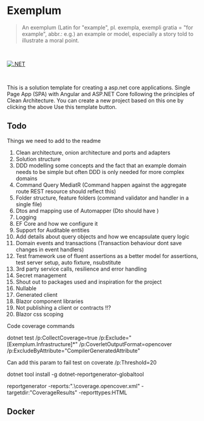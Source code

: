 # Exemplum

> An exemplum (Latin for "example", pl. exempla, exempli gratia = "for example", abbr.: e.g.) an example or model, especially a story told to illustrate a moral point.

<br/>

[![.NET](https://github.com/ForrestTech/Exemplum/actions/workflows/build.yml/badge.svg)](https://github.com/ForrestTech/Exemplum/actions/workflows/build.yml)

<br/>

This is a solution template for creating a asp.net core applications. Single Page App (SPA) with Angular and ASP.NET Core following the principles of Clean Architecture. You can create a new project based on this one by clicking the above Use this template button.

## Todo

Things we need to add to the readme

1. Clean architecture, onion architecture and ports and adapters
2. Solution structure
3. DDD modelling some concepts and the fact that an example domain needs to be simple but often DDD is only needed for more complex domains
4. Command Query MediatR (Command happen against the aggregate route REST resource should reflect this)
5. Folder structure, feature folders (command validator and handler in a single file) 
6. Dtos and mapping use of Automapper (Dto should have )
7. Logging
8. EF Core and how we configure it
9. Support for Auditable entities
10. Add details about query objects and how we encapsulate query logic
11. Domain events and transactions  (Transaction behaviour dont save changes in event handlers)
12. Test framework use of fluent assertions as a better model for assertions, test server setup, auto fixture, nsubstitute 
13. 3rd party service calls, resilience and error handling
14. Secret management
15. Shout out to packages used and inspiration for the project
16. Nullable
17. Generated client
18. Blazor component libraries
19. Not publishing a client or contracts !!?
20. Blazor css scoping


Code coverage commands

dotnet test /p:CollectCoverage=true /p:Exclude="[Exemplum.Infrastructure]*" /p:CoverletOutputFormat=opencover /p:ExcludeByAttribute="CompilerGeneratedAttribute" 

Can add this param to fail test on coverate
/p:Threshold=20 

dotnet tool install -g dotnet-reportgenerator-globaltool

reportgenerator -reports:".\coverage.opencover.xml" -targetdir:"CoverageResults" -reporttypes:HTML


## Docker 

